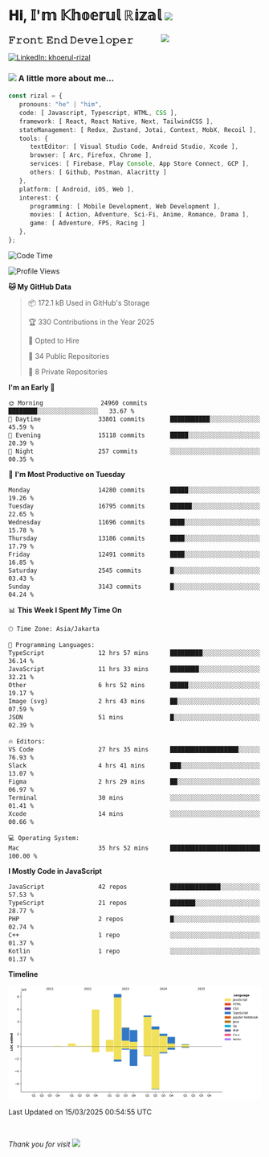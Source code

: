 <h1> 𝐇𝐢, 𝕀'𝕞 𝕂𝕙𝕠𝕖𝕣𝕦𝕝 ℝ𝕚𝕫𝕒𝕝 <img src="https://media.giphy.com/media/mGcNjsfWAjY5AEZNw6/giphy.gif" width="50"></h1>
<img align='right' src="https://media.giphy.com/media/v1.Y2lkPTc5MGI3NjExOWI2ajR2NGJubzBsZHFuaHMwajRrcDNsNXJwOG8yb3F0NjhkNXF4OSZlcD12MV9pbnRlcm5hbF9naWZfYnlfaWQmY3Q9cw/fkZukR450RQ1qnGaq9/giphy.gif" width="200">
<strong style="font-size:20px;">𝙵𝚛𝚘𝚗𝚝 𝙴𝚗𝚍 𝙳𝚎𝚟𝚎𝚕𝚘𝚙𝚎𝚛</strong>
</p></em>

[![LinkedIn: khoerul-rizal](https://img.shields.io/badge/khoerul--rizal-blue?style=flat-square&logo=Linkedin&logoColor=white&link=https://www.linkedin.com/in/khoerul-rizal/)](https://www.linkedin.com/in/khoerul-rizal/)

### <img src="https://media.giphy.com/media/VgCDAzcKvsR6OM0uWg/giphy.gif" width="50"> A little more about me...

```typescript
const rizal = {
   pronouns: "he" | "him",
   code: [ Javascript, Typescript, HTML, CSS ],
   framework: [ React, React Native, Next, TailwindCSS ],
   stateManagement: [ Redux, Zustand, Jotai, Context, MobX, Recoil ],
   tools: {
      textEditor: [ Visual Studio Code, Android Studio, Xcode ],
      browser: [ Arc, Firefox, Chrome ],
      services: [ Firebase, Play Console, App Store Connect, GCP ],
      others: [ Github, Postman, Alacritty ]
   },
   platform: [ Android, iOS, Web ],
   interest: {
      programming: [ Mobile Development, Web Development ],
      movies: [ Action, Adventure, Sci-Fi, Anime, Romance, Drama ],
      game: [ Adventure, FPS, Racing ]
   },
};
```

<!--START_SECTION:waka-->
![Code Time](http://img.shields.io/badge/Code%20Time-2%2C359%20hrs%2052%20mins-blue)

![Profile Views](http://img.shields.io/badge/Profile%20Views-10-blue)

**🐱 My GitHub Data** 

> 📦 172.1 kB Used in GitHub's Storage 
 > 
> 🏆 330 Contributions in the Year 2025
 > 
> 💼 Opted to Hire
 > 
> 📜 34 Public Repositories 
 > 
> 🔑 8 Private Repositories 
 > 
**I'm an Early 🐤** 

```text
🌞 Morning                24960 commits       ████████░░░░░░░░░░░░░░░░░   33.67 % 
🌆 Daytime                33801 commits       ███████████░░░░░░░░░░░░░░   45.59 % 
🌃 Evening                15118 commits       █████░░░░░░░░░░░░░░░░░░░░   20.39 % 
🌙 Night                  257 commits         ░░░░░░░░░░░░░░░░░░░░░░░░░   00.35 % 
```
📅 **I'm Most Productive on Tuesday** 

```text
Monday                   14280 commits       █████░░░░░░░░░░░░░░░░░░░░   19.26 % 
Tuesday                  16795 commits       ██████░░░░░░░░░░░░░░░░░░░   22.65 % 
Wednesday                11696 commits       ████░░░░░░░░░░░░░░░░░░░░░   15.78 % 
Thursday                 13186 commits       ████░░░░░░░░░░░░░░░░░░░░░   17.79 % 
Friday                   12491 commits       ████░░░░░░░░░░░░░░░░░░░░░   16.85 % 
Saturday                 2545 commits        █░░░░░░░░░░░░░░░░░░░░░░░░   03.43 % 
Sunday                   3143 commits        █░░░░░░░░░░░░░░░░░░░░░░░░   04.24 % 
```


📊 **This Week I Spent My Time On** 

```text
🕑︎ Time Zone: Asia/Jakarta

💬 Programming Languages: 
TypeScript               12 hrs 57 mins      █████████░░░░░░░░░░░░░░░░   36.14 % 
JavaScript               11 hrs 33 mins      ████████░░░░░░░░░░░░░░░░░   32.21 % 
Other                    6 hrs 52 mins       █████░░░░░░░░░░░░░░░░░░░░   19.17 % 
Image (svg)              2 hrs 43 mins       ██░░░░░░░░░░░░░░░░░░░░░░░   07.59 % 
JSON                     51 mins             █░░░░░░░░░░░░░░░░░░░░░░░░   02.39 % 

🔥 Editors: 
VS Code                  27 hrs 35 mins      ███████████████████░░░░░░   76.93 % 
Slack                    4 hrs 41 mins       ███░░░░░░░░░░░░░░░░░░░░░░   13.07 % 
Figma                    2 hrs 29 mins       ██░░░░░░░░░░░░░░░░░░░░░░░   06.97 % 
Terminal                 30 mins             ░░░░░░░░░░░░░░░░░░░░░░░░░   01.41 % 
Xcode                    14 mins             ░░░░░░░░░░░░░░░░░░░░░░░░░   00.66 % 

💻 Operating System: 
Mac                      35 hrs 52 mins      █████████████████████████   100.00 % 
```

**I Mostly Code in JavaScript** 

```text
JavaScript               42 repos            ██████████████░░░░░░░░░░░   57.53 % 
TypeScript               21 repos            ███████░░░░░░░░░░░░░░░░░░   28.77 % 
PHP                      2 repos             █░░░░░░░░░░░░░░░░░░░░░░░░   02.74 % 
C++                      1 repo              ░░░░░░░░░░░░░░░░░░░░░░░░░   01.37 % 
Kotlin                   1 repo              ░░░░░░░░░░░░░░░░░░░░░░░░░   01.37 % 
```



**Timeline**

![Lines of Code chart](https://raw.githubusercontent.com/khoerulrizal/khoerulrizal/main/assets/bar_graph.png)


 Last Updated on 15/03/2025 00:54:55 UTC
<!--END_SECTION:waka-->
</details>
<br/>

<em>Thank you for visit</em> <img src="https://media.giphy.com/media/v1.Y2lkPTc5MGI3NjExcHdvNm1qZWtjaGw0ZjdwM3Z3NnY2dHlueTVuODBta2FiY20wM2YybSZlcD12MV9pbnRlcm5hbF9naWZfYnlfaWQmY3Q9cw/tV25tpdKqdFa9x81k2/giphy.gif" width="40">

